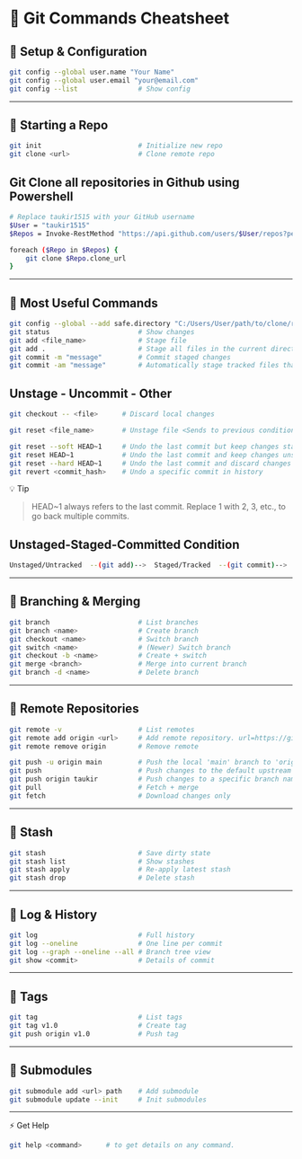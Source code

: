 # 📝 Git Commands Cheatsheet

## 🔹 Setup & Configuration
```bash
git config --global user.name "Your Name"
git config --global user.email "your@email.com"
git config --list               # Show config
```

---

## 🔹 Starting a Repo
```bash
git init                        # Initialize new repo
git clone <url>                 # Clone remote repo
```
## Git Clone all repositories in Github using Powershell

```bash
# Replace taukir1515 with your GitHub username
$User = "taukir1515"
$Repos = Invoke-RestMethod "https://api.github.com/users/$User/repos?per_page=100"

foreach ($Repo in $Repos) {
    git clone $Repo.clone_url
}
```

---

## 🔹 Most Useful Commands
```bash
git config --global --add safe.directory "C:/Users/User/path/to/clone/repo"     # Tells Git you trust the repository location so Git won't                                                                                  block operations
git status                      # Show changes
git add <file_name>             # Stage file
git add .                       # Stage all files in the current directory and all its subdirectories.
git commit -m "message"         # Commit staged changes
git commit -am "message"        # Automatically stage tracked files that have been modified or deleted (with `git add`).
```

## Unstage - Uncommit - Other

```bash
git checkout -- <file>      # Discard local changes

git reset <file_name>       # Unstage file <Sends to previous condition of git add>

git reset --soft HEAD~1     # Undo the last commit but keep changes staged
git reset HEAD~1            # Undo the last commit and keep changes unstaged
git reset --hard HEAD~1     # Undo the last commit and discard changes completely
git revert <commit_hash>    # Undo a specific commit in history
```

💡 Tip
> HEAD~1 always refers to the last commit.
> Replace 1 with 2, 3, etc., to go back multiple commits.

## Unstaged-Staged-Committed Condition

```bash
Unstaged/Untracked  --(git add)-->  Staged/Tracked  --(git commit)-->  Committed
```

---

## 🔹 Branching & Merging
```bash
git branch                      # List branches
git branch <name>               # Create branch
git checkout <name>             # Switch branch
git switch <name>               # (Newer) Switch branch
git checkout -b <name>          # Create + switch
git merge <branch>              # Merge into current branch
git branch -d <name>            # Delete branch
```

---

## 🔹 Remote Repositories
```bash
git remote -v                   # List remotes
git remote add origin <url>     # Add remote repository. url=https://github.com/Taukir1515/securityPlayground
git remote remove origin        # Remove remote

git push -u origin main         # Push the local 'main' branch to 'origin' for the first time and set it as the default upstream
git push                        # Push changes to the default upstream branch (remembered via -u)
git push origin taukir          # Push changes to a specific branch named 'taukir' on the remote
git pull                        # Fetch + merge
git fetch                       # Download changes only
```


---

## 🔹 Stash
```bash
git stash                       # Save dirty state
git stash list                  # Show stashes
git stash apply                 # Re-apply latest stash
git stash drop                  # Delete stash
```

---

## 🔹 Log & History
```bash
git log                         # Full history
git log --oneline               # One line per commit
git log --graph --oneline --all # Branch tree view
git show <commit>               # Details of commit
```

---

## 🔹 Tags
```bash
git tag                         # List tags
git tag v1.0                    # Create tag
git push origin v1.0            # Push tag
```

---

## 🔹 Submodules
```bash
git submodule add <url> path    # Add submodule
git submodule update --init     # Init submodules
```

---

⚡ Get Help  
```bash
git help <command>      # to get details on any command.
```

